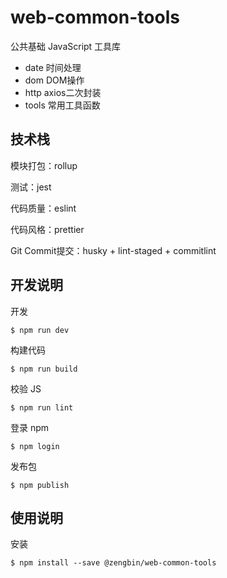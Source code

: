 # web-common-tools

公共基础 JavaScript 工具库

* date 时间处理
* dom DOM操作
* http axios二次封装
* tools 常用工具函数

## 技术栈

模块打包：rollup

测试：jest

代码质量：eslint

代码风格：prettier

Git Commit提交：husky + lint-staged + commitlint

## 开发说明

开发

`$ npm run dev`

构建代码

`$ npm run build`

校验 JS

`$ npm run lint`

登录 npm

`$ npm login`

发布包

`$ npm publish`

## 使用说明

安装

`$ npm install --save @zengbin/web-common-tools`
